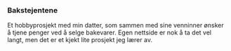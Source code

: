 ### Bakstejentene

Et hobbyprosjekt med min datter, som sammen med sine venninner ønsker å tjene penger ved å selge bakevarer. Egen nettside er nok å ta det vel langt, men det er et kjekt lite prosjekt jeg lærer av. 